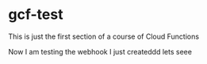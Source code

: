 # gcf-test
This is just the first section of a course of Cloud Functions

 Now I am testing the webhook I just createddd lets seee
